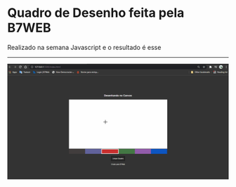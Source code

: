 <h1>Quadro de Desenho feita pela B7WEB</h1>
<p>Realizado na semana Javascript e o resultado é esse</p>

<hr>
<img src="/image/DesgnBoard.gif">
